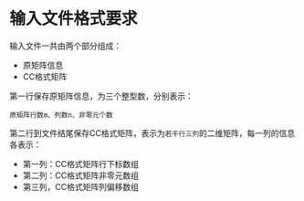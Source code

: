 # 输入文件格式要求

输入文件一共由两个部分组成：

* 原矩阵信息
* CC格式矩阵

第一行保存原矩阵信息，为三个整型数，分别表示：

    原矩阵行数m、列数n、非零元个数

第二行到文件结尾保存CC格式矩阵，表示为``若干行三列``的二维矩阵，每一列的信息各表示：
  * 第一列：CC格式矩阵行下标数组
  * 第二列：CC格式矩阵非零元数组
  * 第三列，CC格式矩阵列偏移数组